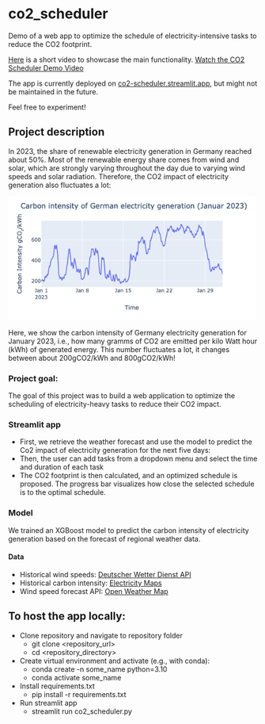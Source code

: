 # co2_scheduler
Demo of a web app to optimize the schedule of electricity-intensive tasks to reduce the CO2 footprint.

[Here](data/co2_scheduler_demo.webm) is a short video to showcase the main functionality.
[Watch the CO2 Scheduler Demo Video](https://raw.githubusercontent.com/cliedl/co2_scheduler/main/data/co2_scheduler_demo.webm) 

The app is currently deployed on [co2-scheduler.streamlit.app](co2-scheduler.streamlit.app), but might not be maintained in the future.

Feel free to experiment!

## Project description
In 2023, the share of renewable electricity generation in Germany reached about 50%. Most of the renewable energy share comes from wind and solar, which are strongly varying throughout the day due to varying wind speeds and solar radiation. Therefore, the CO2 impact of electricity generation also fluctuates a lot:

<img src="data/carbon_intensity_Jan_2023.png" width="500">

Here, we show the carbon intensity of Germany electricity generation for January 2023, i.e., how many gramms of CO2 are emitted per kilo Watt hour (kWh) of generated energy. 
This number fluctuates a lot, it changes between about 200gCO2/kWh and 800gCO2/kWh!

### Project goal: 
The goal of this project was to build a web application to optimize the scheduling of electricity-heavy tasks to reduce their CO2 impact.


### Streamlit app
* First, we retrieve the weather forecast and use the model to predict the Co2 impact of electricity generation for the next five days:
* Then, the user can add tasks from a dropdown menu and select the time and duration of each task
* The CO2 footprint is then calculated, and an optimized schedule is proposed. The progress bar visualizes how close the selected schedule is to the optimal schedule.

### Model
We trained an XGBoost model to predict the carbon intensity of electricity generation based on the forecast of regional weather data. 
#### Data
* Historical wind speeds: [Deutscher Wetter Dienst API](https://dwd.api.bund.dev/)
* Historical carbon intensity: [Electricity Maps](https://app.electricitymaps.com/map)
* Wind speed forecast API: [Open Weather Map](https://openweathermap.org/)


## To host the app locally: 
* Clone repository and navigate to repository folder
    * git clone <repository_url>
    * cd <repository_directory>
* Create virtual environment and activate (e.g., with conda):
    * conda create -n some_name python=3.10
    * conda activate some_name
* Install requirements.txt
    * pip install -r requirements.txt
* Run streamlit app
    * streamlit run co2_scheduler.py





